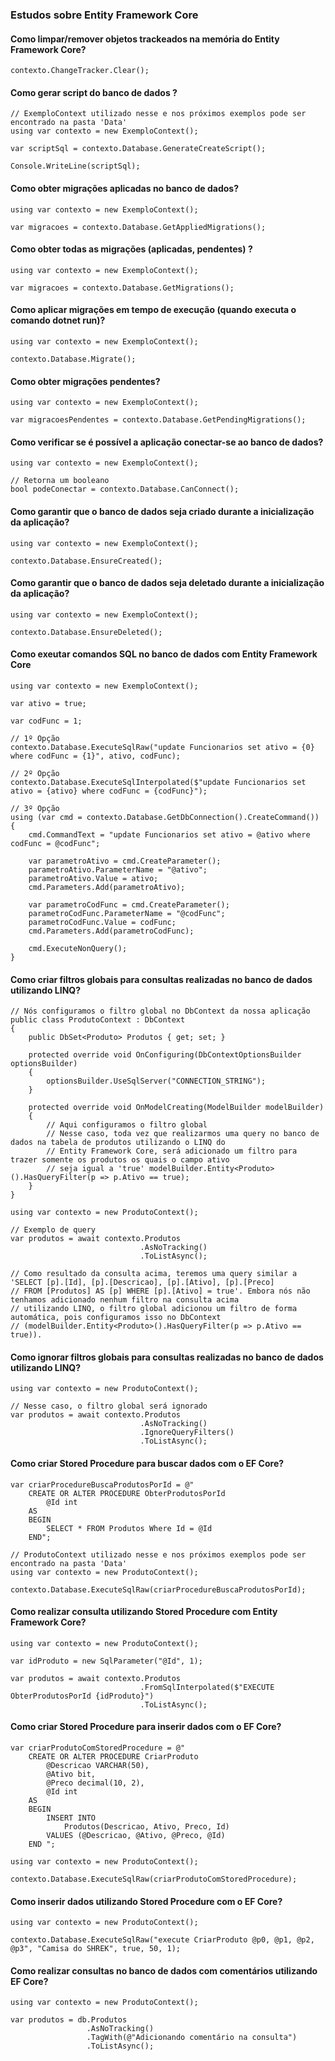### Estudos sobre Entity Framework Core

#### Como limpar/remover objetos trackeados na memória do Entity Framework Core?
```
contexto.ChangeTracker.Clear();
```

#### Como gerar script do banco de dados ?
```
// ExemploContext utilizado nesse e nos próximos exemplos pode ser encontrado na pasta 'Data'
using var contexto = new ExemploContext();

var scriptSql = contexto.Database.GenerateCreateScript();

Console.WriteLine(scriptSql);
```
#### Como obter migrações aplicadas no banco de dados?
```
using var contexto = new ExemploContext();

var migracoes = contexto.Database.GetAppliedMigrations();
```
#### Como obter todas as migrações (aplicadas, pendentes) ?
```
using var contexto = new ExemploContext();

var migracoes = contexto.Database.GetMigrations();
```

#### Como aplicar migrações em tempo de execução (quando executa o comando dotnet run)?
```
using var contexto = new ExemploContext();

contexto.Database.Migrate();
```

#### Como obter migrações pendentes?
```
using var contexto = new ExemploContext();

var migracoesPendentes = contexto.Database.GetPendingMigrations();
```

#### Como verificar se é possível a aplicação conectar-se ao banco de dados?
```
using var contexto = new ExemploContext();

// Retorna um booleano
bool podeConectar = contexto.Database.CanConnect();
```

#### Como garantir que o banco de dados seja criado durante a inicialização da aplicação?
```
using var contexto = new ExemploContext();

contexto.Database.EnsureCreated();
```

#### Como garantir que o banco de dados seja deletado durante a inicialização da aplicação?
```
using var contexto = new ExemploContext();

contexto.Database.EnsureDeleted();
```

#### Como exeutar comandos SQL no banco de dados com Entity Framework Core
```
using var contexto = new ExemploContext();

var ativo = true;

var codFunc = 1;

// 1º Opção
contexto.Database.ExecuteSqlRaw("update Funcionarios set ativo = {0} where codFunc = {1}", ativo, codFunc);

// 2º Opção
contexto.Database.ExecuteSqlInterpolated($"update Funcionarios set ativo = {ativo} where codFunc = {codFunc}");

// 3º Opção
using (var cmd = contexto.Database.GetDbConnection().CreateCommand())
{
    cmd.CommandText = "update Funcionarios set ativo = @ativo where codFunc = @codFunc";

    var parametroAtivo = cmd.CreateParameter();
    parametroAtivo.ParameterName = "@ativo";
    parametroAtivo.Value = ativo;
    cmd.Parameters.Add(parametroAtivo);

    var parametroCodFunc = cmd.CreateParameter();
    parametroCodFunc.ParameterName = "@codFunc";
    parametroCodFunc.Value = codFunc;
    cmd.Parameters.Add(parametroCodFunc);

    cmd.ExecuteNonQuery();
}
```

#### Como criar filtros globais para consultas realizadas no banco de dados utilizando LINQ?
```
// Nós configuramos o filtro global no DbContext da nossa aplicação
public class ProdutoContext : DbContext
{
    public DbSet<Produto> Produtos { get; set; }

    protected override void OnConfiguring(DbContextOptionsBuilder optionsBuilder)
    {
        optionsBuilder.UseSqlServer("CONNECTION_STRING");
    }

    protected override void OnModelCreating(ModelBuilder modelBuilder)
    {
        // Aqui configuramos o filtro global
        // Nesse caso, toda vez que realizarmos uma query no banco de dados na tabela de produtos utilizando o LINQ do 
        // Entity Framework Core, será adicionado um filtro para trazer somente os produtos os quais o campo ativo 
        // seja igual a 'true' modelBuilder.Entity<Produto>().HasQueryFilter(p => p.Ativo == true);
    }
}

using var contexto = new ProdutoContext();

// Exemplo de query
var produtos = await contexto.Produtos
                             .AsNoTracking()
                             .ToListAsync();

// Como resultado da consulta acima, teremos uma query similar a 'SELECT [p].[Id], [p].[Descricao], [p].[Ativo], [p].[Preco] 
// FROM [Produtos] AS [p] WHERE [p].[Ativo] = true'. Embora nós não tenhamos adicionado nenhum filtro na consulta acima 
// utilizando LINQ, o filtro global adicionou um filtro de forma automática, pois configuramos isso no DbContext 
// (modelBuilder.Entity<Produto>().HasQueryFilter(p => p.Ativo == true)).
```

#### Como ignorar filtros globais para consultas realizadas no banco de dados utilizando LINQ?
```
using var contexto = new ProdutoContext();

// Nesse caso, o filtro global será ignorado
var produtos = await contexto.Produtos
                             .AsNoTracking()
                             .IgnoreQueryFilters()
                             .ToListAsync();
```

#### Como criar Stored Procedure para buscar dados com o EF Core?
```
var criarProcedureBuscaProdutosPorId = @"
    CREATE OR ALTER PROCEDURE ObterProdutosPorId
        @Id int
    AS
    BEGIN
        SELECT * FROM Produtos Where Id = @Id
    END";

// ProdutoContext utilizado nesse e nos próximos exemplos pode ser encontrado na pasta 'Data'
using var contexto = new ProdutoContext();

contexto.Database.ExecuteSqlRaw(criarProcedureBuscaProdutosPorId);
```
#### Como realizar consulta utilizando Stored Procedure com Entity Framework Core?
```
using var contexto = new ProdutoContext();

var idProduto = new SqlParameter("@Id", 1);

var produtos = await contexto.Produtos
                             .FromSqlInterpolated($"EXECUTE ObterProdutosPorId {idProduto}")
                             .ToListAsync();
```
#### Como criar Stored Procedure para inserir dados com o EF Core?
```
var criarProdutoComStoredProcedure = @"
    CREATE OR ALTER PROCEDURE CriarProduto
        @Descricao VARCHAR(50),
        @Ativo bit,
        @Preco decimal(10, 2),
        @Id int
    AS
    BEGIN
        INSERT INTO 
            Produtos(Descricao, Ativo, Preco, Id) 
        VALUES (@Descricao, @Ativo, @Preco, @Id)
    END ";

using var contexto = new ProdutoContext();

contexto.Database.ExecuteSqlRaw(criarProdutoComStoredProcedure);
```

#### Como inserir dados utilizando Stored Procedure com o EF Core?
```
using var contexto = new ProdutoContext();

contexto.Database.ExecuteSqlRaw("execute CriarProduto @p0, @p1, @p2, @p3", "Camisa do SHREK", true, 50, 1);
```

#### Como realizar consultas no banco de dados com comentários utilizando EF Core?
```
using var contexto = new ProdutoContext();

var produtos = db.Produtos
                 .AsNoTracking()
                 .TagWith(@"Adicionando comentário na consulta")
                 .ToListAsync();
```

